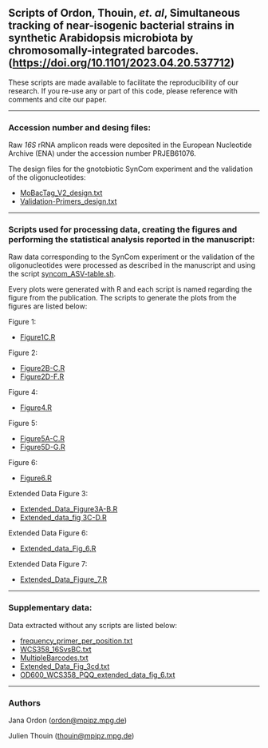 ## Scripts of Ordon, Thouin, *et. al*, Simultaneous tracking of near-isogenic bacterial strains in synthetic Arabidopsis microbiota by chromosomally-integrated barcodes. (https://doi.org/10.1101/2023.04.20.537712)

These scripts are made available to facilitate the reproducibility of our research. If you re-use any or part of this code, please reference with comments and cite our paper.

---------------------------

### Accession number and desing files:

Raw *16S* rRNA amplicon reads were deposited in the European Nucleotide Archive (ENA) under the accession number PRJEB61076.

The design files for the gnotobiotic SynCom experiment and the validation of the oligonucleotides:
- [MoBacTag_V2_design.txt](https://github.com/thouinjulien/MoBacTag/blob/main/MoBacTag_V2_design.txt)
- [Validation-Primers_design.txt](https://github.com/thouinjulien/MoBacTag/blob/main/Validation-Primers_design.txt)

---------------------------

### Scripts used for processing data, creating the figures and performing the statistical analysis reported in the manuscript:

Raw data corresponding to the SynCom experiment or the validation of the oligonucleotides were processed as described in the manuscript and using the script [syncom_ASV-table.sh](https://github.com/thouinjulien/MoBacTag/blob/main/syncom_ASV-table.sh).

Every plots were generated with R and each script is named regarding the figure from the publication.
The scripts to generate the plots from the figures are listed below:

Figure 1: 
- [Figure1C.R](https://github.com/thouinjulien/MoBacTag/blob/main/Figure1C.R)

Figure 2: 
- [Figure2B-C.R](https://github.com/thouinjulien/MoBacTag/blob/main/Figure2B-C.R)
- [Figure2D-F.R](https://github.com/thouinjulien/MoBacTag/blob/main/Figure2D-F.R)

Figure 4:
- [Figure4.R](https://github.com/thouinjulien/MoBacTag/blob/main/Figure4.R)

Figure 5: 
- [Figure5A-C.R](https://github.com/thouinjulien/MoBacTag/blob/main/Figure5A-C.R)
- [Figure5D-G.R](https://github.com/thouinjulien/MoBacTag/blob/main/Figure5D-G.R)

Figure 6:
- [Figure6.R](https://github.com/thouinjulien/MoBacTag/blob/main/Figure6.R)

Extended Data Figure 3:
- [Extended_Data_Figure3A-B.R](https://github.com/thouinjulien/MoBacTag/blob/main/Extended_Data_Figure3A-B.R)
- [Extended_data_fig 3C-D.R](https://github.com/thouinjulien/MoBacTag/blob/main/Extended_data_fig%203C-D.R)

Extended Data Figure 6:
- [Extended_data_Fig_6.R](https://github.com/thouinjulien/MoBacTag/blob/main/Extended_data_Fig_6.R)

Extended Data Figure 7:
- [Extended_Data_Figure_7.R](https://github.com/thouinjulien/MoBacTag/blob/main/Extended_Data_Figure_7.R)

---------------------------

### Supplementary data:

Data extracted without any scripts are listed below: 
- [frequency_primer_per_position.txt](https://github.com/thouinjulien/MoBacTag/blob/main/frequency_primer_per_position.txt)
- [WCS358_16SvsBC.txt](https://github.com/thouinjulien/MoBacTag/blob/main/WCS358_16SvsBC.txt)
- [MultipleBarcodes.txt](https://github.com/thouinjulien/MoBacTag/blob/main/MultipleBarcodes.txt)
- [Extended_Data_Fig_3cd.txt](https://github.com/thouinjulien/MoBacTag/blob/main/Extended_Data_Fig_3cd.txt)
- [OD600_WCS358_PQQ_extended_data_fig_6.txt](https://github.com/thouinjulien/MoBacTag/blob/main/OD600_WCS358_PQQ_extended_data_fig_6.txt)

---------------------------

### Authors

Jana Ordon (ordon@mpipz.mpg.de)

Julien Thouin (thouin@mpipz.mpg.de)
